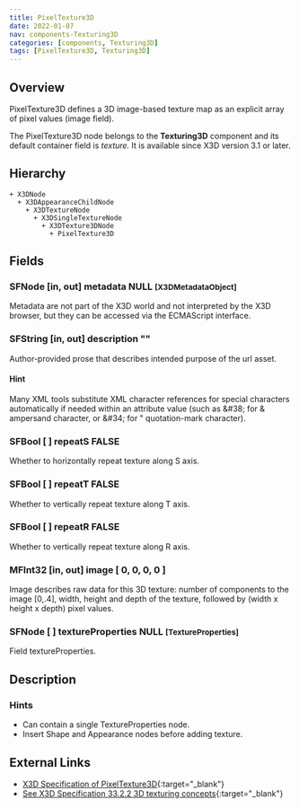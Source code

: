 ```yaml
---
title: PixelTexture3D
date: 2022-01-07
nav: components-Texturing3D
categories: [components, Texturing3D]
tags: [PixelTexture3D, Texturing3D]
---
```

<style>
.post h3 {
  word-spacing: 0.2em;
}
</style>

## Overview

PixelTexture3D defines a 3D image-based texture map as an explicit array of pixel values (image field).

The PixelTexture3D node belongs to the **Texturing3D** component and its default container field is *texture.* It is available since X3D version 3.1 or later.

## Hierarchy

```
+ X3DNode
  + X3DAppearanceChildNode
    + X3DTextureNode
      + X3DSingleTextureNode
        + X3DTexture3DNode
          + PixelTexture3D
```

## Fields

### SFNode [in, out] **metadata** NULL <small>[X3DMetadataObject]</small>

Metadata are not part of the X3D world and not interpreted by the X3D browser, but they can be accessed via the ECMAScript interface.

### SFString [in, out] **description** ""

Author-provided prose that describes intended purpose of the url asset.

#### Hint

Many XML tools substitute XML character references for special characters automatically if needed within an attribute value (such as &amp;#38; for & ampersand character, or &amp;#34; for " quotation-mark character).

### SFBool [ ] **repeatS** FALSE

Whether to horizontally repeat texture along S axis.

### SFBool [ ] **repeatT** FALSE

Whether to vertically repeat texture along T axis.

### SFBool [ ] **repeatR** FALSE

Whether to vertically repeat texture along R axis.

### MFInt32 [in, out] **image** [ 0, 0, 0, 0 ]

Image describes raw data for this 3D texture: number of components to the image [0,.4], width, height and depth of the texture, followed by (width x height x depth) pixel values.

### SFNode [ ] **textureProperties** NULL <small>[TextureProperties]</small>

Field textureProperties.

## Description

### Hints

- Can contain a single TextureProperties node.
- Insert Shape and Appearance nodes before adding texture.

## External Links

- [X3D Specification of PixelTexture3D](https://www.web3d.org/documents/specifications/19775-1/V4.0/Part01/components/texture3D.html#PixelTexture3D){:target="_blank"}
- [See X3D Specification 33.2.2 3D texturing concepts](https://www.web3d.org/documents/specifications/19775-1/V4.0/Part01/components/texture3D.html#3DTextureconcepts){:target="_blank"}
